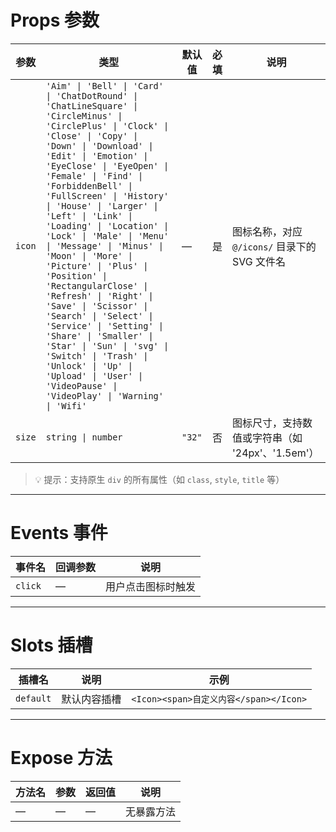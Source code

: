 # Props 参数

| 参数     | 类型                                                         | 默认值  | 必填 | 说明                     |
|--------|------------------------------------------------------------|------|----|------------------------|
| `icon` | `'Aim' \| 'Bell' \| 'Card' \| 'ChatDotRound' \| 'ChatLineSquare' \| 'CircleMinus' \| 'CirclePlus' \| 'Clock' \| 'Close' \| 'Copy' \| 'Down' \| 'Download' \| 'Edit' \| 'Emotion' \| 'EyeClose' \| 'EyeOpen' \| 'Female' \| 'Find' \| 'ForbiddenBell' \| 'FullScreen' \| 'History' \| 'House' \| 'Larger' \| 'Left' \| 'Link' \| 'Loading' \| 'Location' \| 'Lock' \| 'Male' \| 'Menu' \| 'Message' \| 'Minus' \| 'Moon' \| 'More' \| 'Picture' \| 'Plus' \| 'Position' \| 'RectangularClose' \| 'Refresh' \| 'Right' \| 'Save' \| 'Scissor' \| 'Search' \| 'Select' \| 'Service' \| 'Setting' \| 'Share' \| 'Smaller' \| 'Star' \| 'Sun' \| 'svg' \| 'Switch' \| 'Trash' \| 'Unlock' \| 'Up' \| 'Upload' \| 'User' \| 'VideoPause' \| 'VideoPlay' \| 'Warning' \| 'Wifi'` | —    | 是  | 图标名称，对应 `@/icons/` 目录下的 SVG 文件名 |
| `size` | `string \| number`                                         | `"32"` | 否  | 图标尺寸，支持数值或字符串（如 '24px'、'1.5em'） |

> 💡 提示：支持原生 `div` 的所有属性（如 `class`, `style`, `title` 等）

---

# Events 事件

| 事件名   | 回调参数 | 说明             |
|------|------|----------------|
| `click` | —    | 用户点击图标时触发 |

---

# Slots 插槽

| 插槽名       | 说明      | 示例                                            |
|-----------|---------|-----------------------------------------------|
| `default` | 默认内容插槽  | `<Icon><span>自定义内容</span></Icon>`         |

---

# Expose 方法

| 方法名 | 参数 | 返回值 | 说明 |
|------|----|-----|----|
| —    | —  | —   | 无暴露方法 |
